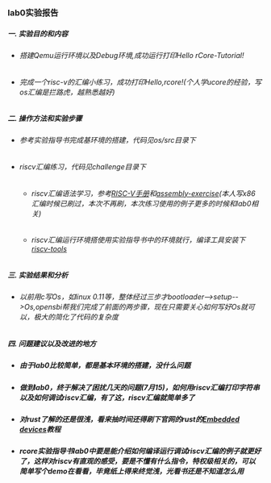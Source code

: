 ### lab0实验报告
 ##### 一. 实验目的和内容
  - ###### 搭建Qemu运行环境以及Debug环境,成功运行打印Hello rCore-Tutorial!
  - ###### 完成一个risc-v的汇编小练习，成功打印Hello,rcore!(个人学ucore的经验，写os汇编是拦路虎，越熟悉越好)
 ##### 二. 操作方法和实验步骤
  - ###### 参考实验指导书完成基环境的搭建，代码见os/src目录下
  - ###### riscv汇编练习，代码见challenge目录下
    * ###### riscv汇编语法学习，参考[RISC-V手册](http://crva.ict.ac.cn/documents/RISC-V-Reader-Chinese-v2p1.pdf)和[assembly-exercise](https://github.com/Forec/assembly-exercise)(本人写x86汇编时候已刷过，本次不再刷，本次练习使用的例子更多的时候和lab0相关)
    * ###### riscv汇编运行环境搭使用实验指导书中的环境就行，编译工具安装下[riscv-tools](https://blog.csdn.net/weiqi7777/article/details/88045720)
 ##### 三. 实验结果和分析
  - ###### 以前用c写Os，如linux 0.11等，整体经过三步才bootloader-->setup-->Os,opensbi帮我们完成了前面的两步骤，现在只需要关心如何写好Os就可以，极大的简化了代码的复杂度
 ##### 四. 问题建议以及改进的地方
  - ##### 由于lab0比较简单，都是基本环境的搭建，没什么问题
  - ##### 做到lab0，终于解决了困扰几天的问题(7月15)，如何用riscv汇编打印字符串以及如何调试riscv汇编，有了这，riscv汇编就简单多了
  - ##### 对rust了解的还是很浅，看来抽时间还得刷下官网的rust的[Embedded devices](https://www.rust-lang.org/what/embedded)教程
  - ##### rcore实验指导书lab0中要是能介绍如何编译运行调试riscv汇编的例子就更好了，这样对riscv有直观的感受，要是不懂有什么指令，特权级相关的，可以简单写个demo在看看，毕竟纸上得来终觉浅，光看书还是不知道怎么用


